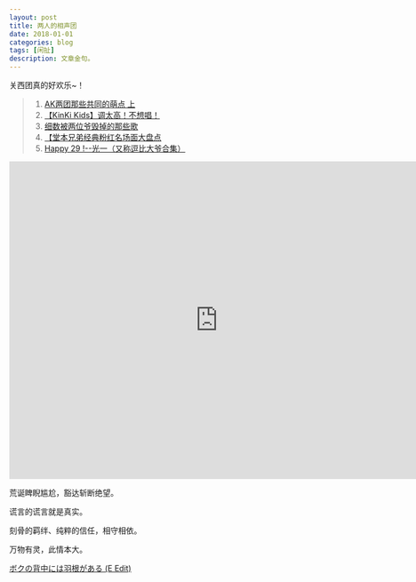 ```yaml
---
layout: post
title: 两人的相声团 
date: 2018-01-01
categories: blog
tags: [闲扯]
description: 文章金句。
---
```

关西团真的好欢乐~！
>1. [AK两团那些共同的萌点 上](https://www.bilibili.com/video/av16548844/)
>1. [【KinKi Kids】调太高！不想唱！](https://www.bilibili.com/video/av10686370/)
>1. [细数被两位爷毁掉的那些歌](https://www.bilibili.com/video/av2200434/?t=2129)
>1. [【堂本兄弟经典粉红名场面大盘点](https://www.bilibili.com/video/av2460494/)
>1. [Happy 29 !--光一（又称逗比大爷合集）](https://www.bilibili.com/video/av2084616/)



<center><p><iframe id="b" class="b video_pc" src="https://static.hdslb.com/miniloader.swf?cid=3416782&aid=2200434" frameborder="0" width="750" height="572" allowfullscreen="true"></iframe></p>
</center>


荒诞睥睨尴尬，豁达斩断绝望。

谎言的谎言就是真实。

刻骨的羁绊、纯粹的信任，相守相依。

万物有灵，此情本大。


[ボクの背中には羽根がある (E Edit)](http://www.kugou.com/song/#hash=1EF5EB5B82F6F45C08E1675B42D96ABB&album_id=1594412)

